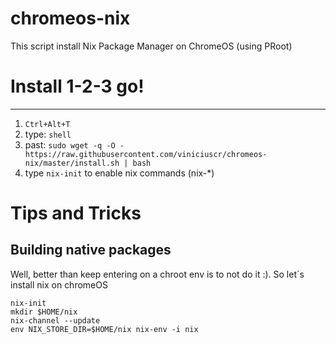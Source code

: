 # chromeos-nix
This script install Nix Package Manager on ChromeOS (using PRoot)

# Install 1-2-3 go!
------
1. `Ctrl+Alt+T`
2. type: `shell`
3. past: `sudo wget -q -O - https://raw.githubusercontent.com/viniciuscr/chromeos-nix/master/install.sh | bash`
4. type `nix-init` to enable nix commands (nix-*)

# Tips and Tricks
## Building native packages
Well, better than keep entering on a chroot env is to not do it :). 
So let´s install nix on chromeOS
 ~~~
 nix-init 
 mkdir $HOME/nix
 nix-channel --update
 env NIX_STORE_DIR=$HOME/nix nix-env -i nix
 ~~~
